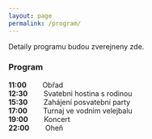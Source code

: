 ```yaml
---
layout: page
permalink: /program/
---
```


Detaily programu budou zverejneny zde.

### Program
**11:00** &nbsp;&nbsp;&nbsp;&nbsp;&nbsp;&nbsp; Obřad <br/>
**12:30** &nbsp;&nbsp;&nbsp;&nbsp;&nbsp;&nbsp; Svatebni hostina s rodinou <br/>
**15:30** &nbsp;&nbsp;&nbsp;&nbsp;&nbsp;&nbsp; Zahájení posvatební party <br/>
**17:00** &nbsp;&nbsp;&nbsp;&nbsp;&nbsp;&nbsp; Turnaj ve vodnim velejbalu <br/>
**19:00** &nbsp;&nbsp;&nbsp;&nbsp;&nbsp;&nbsp; Koncert <br/>
**22:00** &nbsp;&nbsp;&nbsp;&nbsp;&nbsp;&nbsp; Oheň <br/>
